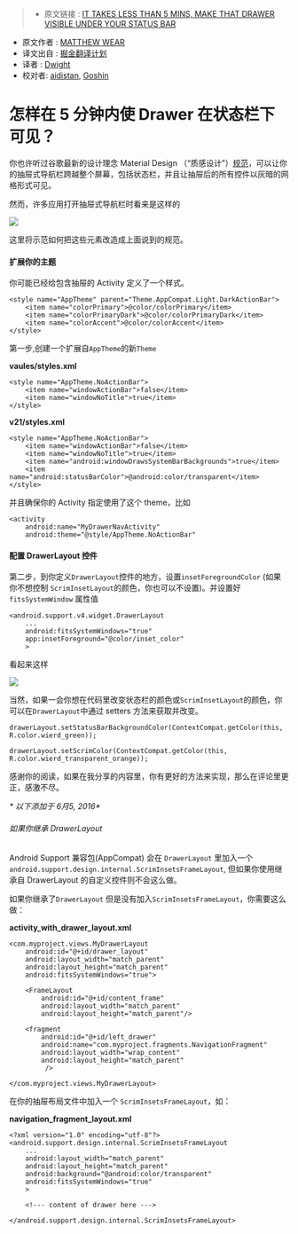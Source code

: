 >* 原文链接 : [IT TAKES LESS THAN 5 MINS, MAKE THAT DRAWER VISIBLE UNDER YOUR STATUS BAR](http://matthewwear.xyz/no-excuses-it-takes-5-mins-make-that-drawer-visible-under-your-status-bar-2/)
* 原文作者 : [MATTHEW WEAR](http://matthewwear.xyz/author/matthew/)
* 译文出自 : [掘金翻译计划](https://github.com/xitu/gold-miner)
* 译者 : [Dwight](https://github.com/ldhlfzysys)
* 校对者: [aidistan](https://github.com/aidistan), [Goshin](https://github.com/Goshin)

# 怎样在 5 分钟内使 Drawer 在状态栏下可见？

你也许听过谷歌最新的设计理念 Material Design （“质感设计”）[规范](http://www.google.com/design/spec/patterns/navigation-drawer.html)，可以让你的抽屉式导航栏跨越整个屏幕，包括状态栏，并且让抽屉后的所有控件以灰暗的网格形式可见。

然而，许多应用打开抽屉式导航栏时看来是这样的


![](http://matthewwear.xyz/content/images/2016/05/Screenshot-2016-05-31-09-57-54.png)

这里将示范如何把这些元素改造成上面说到的规范。

#### 扩展你的主题

你可能已经给包含抽屉的 Activity 定义了一个样式。

    <style name="AppTheme" parent="Theme.AppCompat.Light.DarkActionBar">  
        <item name="colorPrimary">@color/colorPrimary</item>
        <item name="colorPrimaryDark">@color/colorPrimaryDark</item>
        <item name="colorAccent">@color/colorAccent</item>
    </style>  

第一步,创建一个扩展自`AppTheme`的新`Theme`

**vaules/styles.xml**

    <style name="AppTheme.NoActionBar">  
        <item name="windowActionBar">false</item>
        <item name="windowNoTitle">true</item>
    </style>

**v21/styles.xml**

    <style name="AppTheme.NoActionBar">  
        <item name="windowActionBar">false</item>
        <item name="windowNoTitle">true</item>
        <item name="android:windowDrawsSystemBarBackgrounds">true</item>
        <item name="android:statusBarColor">@android:color/transparent</item>
    </style>  

并且确保你的 Activity 指定使用了这个 theme，比如

    <activity  
        android:name="MyDrawerNavActivity"
        android:theme="@style/AppTheme.NoActionBar"

#### 配置 DrawerLayout 控件


第二步，到你定义`DrawerLayout`控件的地方，设置`insetForegroundColor` (如果你不想控制 `ScrimInsetLayout`的颜色，你也可以不设置)。并设置好 `fitsSystemWindow` 属性值

    <android.support.v4.widget.DrawerLayout  
        ...
        android:fitsSystemWindows="true"
        app:insetForeground="@color/inset_color"
        >

看起来这样


![](http://matthewwear.xyz/content/images/2016/05/Screenshot-2016-05-31-10-24-05.png)

当然，如果一会你想在代码里改变状态栏的颜色或`ScrimInsetLayout`的颜色，你可以在`DrawerLayout`中通过 setters 方法来获取并改变。

    drawerLayout.setStatusBarBackgroundColor(ContextCompat.getColor(this, R.color.wierd_green));  

    drawerLayout.setScrimColor(ContextCompat.getColor(this, R.color.wierd_transparent_orange));  

感谢你的阅读，如果在我分享的内容里，你有更好的方法来实现，那么在评论里更正，感激不尽。

_* 以下添加于 6月5, 2016*_

###### 如果你继承 DrawerLayout

Android Support 兼容包(AppCompat) 会在 `DrawerLayout` 里加入一个 `android.support.design.internal.ScrimInsetsFrameLayout`, 但如果你使用继承自 DrawerLayout 的自定义控件则不会这么做。

如果你继承了`DrawerLayout` 但是没有加入`ScrimInsetsFrameLayout`，你需要这么做：

**activity_with_drawer_layout.xml**

    <com.myproject.views.MyDrawerLayout  
        android:id="@+id/drawer_layout"
        android:layout_width="match_parent"
        android:layout_height="match_parent"
        android:fitsSystemWindows="true">

        <FrameLayout
            android:id="@+id/content_frame"
            android:layout_width="match_parent"
            android:layout_height="match_parent"/>

        <fragment
            android:id="@+id/left_drawer"
            android:name="com.myproject.fragments.NavigationFragment"
            android:layout_width="wrap_content"
            android:layout_height="match_parent"
             />

    </com.myproject.views.MyDrawerLayout>  

在你的抽屉布局文件中加入一个 `ScrimInsetsFrameLayout`，如：

**navigation_fragment_layout.xml**

    <?xml version="1.0" encoding="utf-8"?>  
    <android.support.design.internal.ScrimInsetsFrameLayout  
        ...
        android:layout_width="match_parent"
        android:layout_height="match_parent"
        android:background="@android:color/transparent"
        android:fitsSystemWindows="true"
        >

        <!--- content of drawer here --->

    </android.support.design.internal.ScrimInsetsFrameLayout>  

